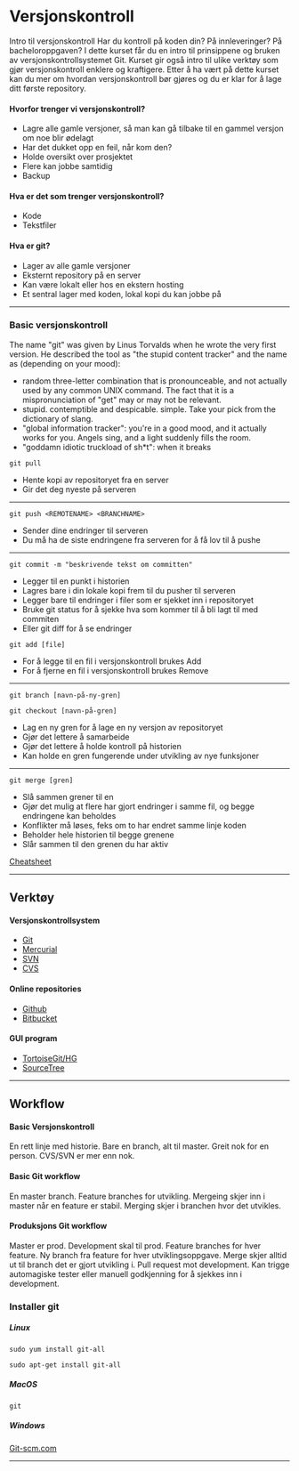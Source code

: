 # Versjonskontroll
Intro til versjonskontroll
Har du kontroll på koden din? På innleveringer? På bacheloroppgaven?
I dette kurset får du en intro til prinsippene og bruken av versjonskontrollsystemet Git. 
Kurset gir også intro til ulike verktøy som gjør versjonskontroll enklere og kraftigere.
Etter å ha vært på dette kurset kan du mer om hvordan versjonskontroll bør gjøres og du er klar for å lage ditt første repository.


#### Hvorfor trenger vi versjonskontroll?
 + Lagre alle gamle versjoner, så man kan gå tilbake til en gammel versjon om noe blir ødelagt
 + Har det dukket opp en feil, når kom den?
 + Holde oversikt over prosjektet
 + Flere kan jobbe samtidig
 + Backup
#### Hva er det som trenger versjonskontroll?
+ Kode
+ Tekstfiler
#### Hva er git?
+ Lager av alle gamle versjoner
+ Eksternt repository på en server
+ Kan være lokalt eller hos en ekstern hosting
+ Et sentral lager med koden, lokal kopi du kan jobbe på
***

### Basic versjonskontroll
The name "git" was given by Linus Torvalds when he wrote the very
first version. He described the tool as "the stupid content tracker"
and the name as (depending on your mood):

 - random three-letter combination that is pronounceable, and not
   actually used by any common UNIX command.  The fact that it is a
   mispronunciation of "get" may or may not be relevant.
 - stupid. contemptible and despicable. simple. Take your pick from the
   dictionary of slang.
 - "global information tracker": you're in a good mood, and it actually
   works for you. Angels sing, and a light suddenly fills the room.
 - "goddamn idiotic truckload of sh*t": when it breaks


```
git pull 
```
+ Hente kopi av repositoryet fra en server
+ Gir det deg nyeste på serveren
 ---
```git
git push <REMOTENAME> <BRANCHNAME>
```
+ Sender dine endringer til serveren
+ Du må ha de siste endringene fra serveren for å få lov til å pushe
 
--- 
```
git commit -m "beskrivende tekst om committen"
```
+ Legger til en punkt i historien
+ Lagres bare i din lokale kopi frem til du pusher til serveren
+ Legger bare til endringer i filer som er sjekket inn i repositoryet
+ Bruke git status for å sjekke hva som kommer til å bli lagt til med commiten
+ Eller git diff for å se endringer
```
git add [file]
```
+ For å legge til en fil i versjonskontroll brukes Add
+ For å fjerne en fil i versjonskontroll brukes Remove
 
---
```
git branch [navn-på-ny-gren]
```
```
git checkout [navn-på-gren]
```
+ Lag en ny gren for å lage en ny versjon av repositoryet
+ Gjør det lettere å samarbeide
+ Gjør det lettere å holde kontroll på historien
+ Kan holde en gren fungerende under utvikling av nye funksjoner
 
---
```
git merge [gren]
```
+ Slå sammen grener til en
+ Gjør det mulig at flere har gjort endringer i samme fil, og begge endringene kan beholdes
+ Konflikter må løses, feks om to har endret samme linje koden
+ Beholder hele historien til begge grenene
+ Slår sammen til den grenen du har aktiv

[Cheatsheet](https://services.github.com/kit/downloads/github-git-cheat-sheet.pdf)

***

## Verktøy
#### Versjonskontrollsystem
+ [Git](https://git-scm.com/downloads)
+ [Mercurial](https://www.mercurial-scm.org/wiki/Download)
+ [SVN](https://subversion.apache.org/download.cgi)
+ [CVS](http://www.nongnu.org/cvs/)

#### Online repositories
+ [Github](https://github.com)
+ [Bitbucket](https://bitbucket.com)

#### GUI program
+ [TortoiseGit/HG](https://tortoisegit.org)
+ [SourceTree](https://www.sourcetreeapp.com)

***

## Workflow
#### Basic Versjonskontroll
En rett linje med historie. Bare en branch, alt til master. Greit nok for en person. CVS/SVN er mer enn nok.

#### Basic Git workflow
En master branch. Feature branches for utvikling. Mergeing skjer inn i master
når en feature er stabil. Merging skjer i branchen hvor det utvikles.

#### Produksjons Git workflow
Master er prod. Development skal til prod. Feature branches for hver feature. 
Ny branch fra feature for hver utviklingsoppgave. Merge skjer alltid ut til
branch det er gjort utvikling i. Pull request mot development. Kan trigge
automagiske tester eller manuell godkjenning for å sjekkes inn i development.


### Installer git
##### Linux
```
sudo yum install git-all
```
```
sudo apt-get install git-all
```
##### MacOS
```
git
```
##### Windows
[Git-scm.com]( http://git-scm.com/download/win)
***